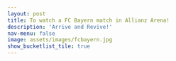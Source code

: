 ```yaml
---
layout: post
title: To watch a FC Bayern match in Allianz Arena!
description: 'Arrive and Revive!'
nav-menu: false
image: assets/images/fcbayern.jpg
show_bucketlist_tile: true
---
```


<!-- Main -->
<div id="main">
</div>
